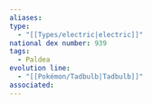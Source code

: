 ```yaml
---
aliases: 
type:
  - "[[Types/electric|electric]]"
national dex number: 939
tags:
  - Paldea
evolution line:
  - "[[Pokémon/Tadbulb|Tadbulb]]"
associated: 
---
```

